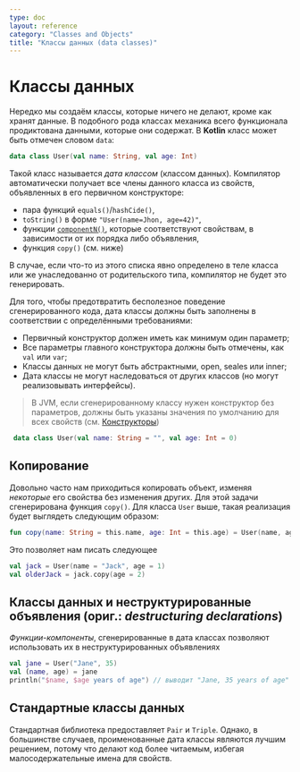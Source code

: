 ```yaml
---
type: doc
layout: reference
category: "Classes and Objects"
title: "Классы данных (data classes)"
---
```


<!--# Data Classes-->
# Классы данных

<!--We frequently create classes that do nothing but hold data. In such classes some functionality is often mechanically
derivable from the data they hold. In Kotlin a class can be marked as `data`:-->
Нередко мы создаём классы, которые ничего не делают, кроме как хранят данные. В подобного рода классах механика всего функционала продиктована данными, которые они содержат. В <b>Kotlin</b> класс может быть отмечен словом `data`:
 
``` kotlin
data class User(val name: String, val age: Int)
```

<!--This is called a _data class_. The compiler automatically derives the following members from all properties declared in
the primary constructor:-->
Такой класс называется _дата классом_ (классом данных). Компилятор автоматически получает все члены данного класса из свойств, объявленных в его первичном конструкторе:
    
  * пара функций `equals()`/`hashCide()`,
  * `toString()` в форме `"User(name=Jhon, age=42)"`,
  * функции [`componentN()`](https://kotlinlang.org/docs/reference/multi-declarations.html), которые соответствуют свойствам, в зависимости от их порядка либо объявления,
  * функция `copy()` (см. ниже)
  
<!--If any of these functions is explicitly defined in the class body or inherited from the base types, it will not be generated.-->
В случае, если что-то из этого списка явно определено в теле класса или же унаследованно от родительского типа, компилятор не будет это генерировать.

<!--To ensure consistency and meaningful behavior of the generated code, data classes have to fulfil the following requirements:-->
Для того, чтобы предотвратить бесполезное поведение сгенерированного кода, дата классы должны быть заполнены в соответствии с определёнными требованиями:

  * Первичный конструктор должен иметь как минимум один параметр;
  * Все параметры главного конструктора должны быть отмечены, как `val` или `var`;
  * Классы данных не могут быть абстрактными, open, seales или inner;
  * Дата классы не могут наследоваться от других классов (но могут реализовывать интерфейсы).
  
> В JVM, если сгенерированному классу нужен конструктор без параметров, должны быть указаны значения по умолчанию для всех свойств
>(см. [Конструкторы](http://kotlin.su/docs/reference/classes.html#constructors))
``` kotlin
 data class User(val name: String = "", val age: Int = 0)
 ```

<!--## Copying-->
## Копирование
  
<!--It's often the case that we need to copy an object altering _some_ of its properties, but keeping the rest unchanged. 
This is what `copy()` function is generated for. For the `User` class above, its implementation would be as follows:-->
Довольно часто нам приходиться копировать объект, изменяя _некоторые_ его свойства без изменения других. Для этой задачи сгенерирована функция `copy()`. Для класса `User` выше, такая реализация будет выглядеть следующим образом:
     
``` kotlin
fun copy(name: String = this.name, age: Int = this.age) = User(name, age)     
```     

<!--This allows us to write-->
Это позволяет нам писать следующее

``` kotlin
val jack = User(name = "Jack", age = 1)
val olderJack = jack.copy(age = 2)
```

<!--## Data Classes and Destructuring Declarations-->
## Классы данных и неструктурированные объявления (ориг.: _destructuring declarations_)

<!--_Component functions_ generated for data classes enable their use in [destructuring declarations](multi-declarations.html):-->
_Функции-компоненты_, сгенерированные в дата классах позволяют использовать их в неструктурированных объявлениях

``` kotlin
val jane = User("Jane", 35) 
val (name, age) = jane
println("$name, $age years of age") // выводит "Jane, 35 years of age"
```

<!--## Standard Data Classes-->
## Стандартные классы данных

<!--The standard library provides `Pair` and `Triple`. In most cases, though, named data classes are a better design choice, 
because they make the code more readable by providing meaningful names for properties.-->
Стандартная библиотека предоставляет `Pair` и `Triple`. Однако, в большинстве случаев, проименованные дата классы являются лучшим решением, потому что делают код более читаемым, избегая малосодержательные имена для свойств.
